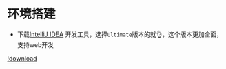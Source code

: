 # 环境搭建

- 下载[IntelliJ IDEA](http://www.jetbrains.com/idea/download/index.html) 开发工具，选择`Ultimate`版本的就👌，这个版本更加全面，支持web开发

[!download](./img/download.png)